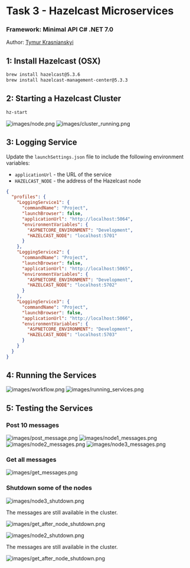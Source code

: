 # Task 3 - Hazelcast Microservices
### Framework: Minimal API C# .NET 7.0

Author: [Tymur Krasnianskyi](https://github.com/trlumph/)

## 1: Install Hazelcast (OSX)
```bash
brew install hazelcast@5.3.6
brew install hazelcast-management-center@5.3.3
```

## 2: Starting a Hazelcast Cluster
```bash
hz-start
```
![images/node.png](images/node.png)
![images/cluster_running.png](images/cluster_running.png)

## 3: Logging Service
Update the `launchSettings.json` file to include the following environment variables:
- `applicationUrl` - the URL of the service
- `HAZELCAST_NODE` - the address of the Hazelcast node

```json
{
  "profiles": {
    "LoggingService1": {
      "commandName": "Project",
      "launchBrowser": false,
      "applicationUrl": "http://localhost:5064",
      "environmentVariables": {
        "ASPNETCORE_ENVIRONMENT": "Development",
        "HAZELCAST_NODE": "localhost:5701"
      }
    },
    "LoggingService2": {
      "commandName": "Project",
      "launchBrowser": false,
      "applicationUrl": "http://localhost:5065",
      "environmentVariables": {
        "ASPNETCORE_ENVIRONMENT": "Development",
        "HAZELCAST_NODE": "localhost:5702"
      }
    },
    "LoggingService3": {
      "commandName": "Project",
      "launchBrowser": false,
      "applicationUrl": "http://localhost:5066",
      "environmentVariables": {
        "ASPNETCORE_ENVIRONMENT": "Development",
        "HAZELCAST_NODE": "localhost:5703"
      }
    }
  }
}
```

## 4: Running the Services
![images/workflow.png](images/workflow.png)
![images/running_services.png](images/running_services.png)

## 5: Testing the Services
### Post 10 messages
![images/post_message.png](images/post_message.png)
![images/node1_messages.png](images/node1_messages.png)
![images/node2_messages.png](images/node2_messages.png)
![images/node3_messages.png](images/node3_messages.png)
### Get all messages
![images/get_messages.png](images/get_messages.png)

### Shutdown some of the nodes
![images/node3_shutdown.png](images/node3_shutdown.png)

The messages are still available in the cluster.

![images/get_after_node_shutdown.png](images/get_after_node_shutdown.png)

![images/node2_shutdown.png](images/node2_shutdown.png)

The messages are still available in the cluster.

![images/get_after_node_shutdown.png](images/get_after_node_shutdown.png)

